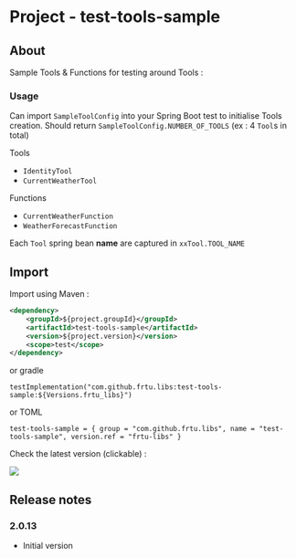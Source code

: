 # Project - test-tools-sample

## About

Sample Tools & Functions for testing around Tools :

### Usage

Can import `SampleToolConfig` into your Spring Boot test to initialise Tools creation.
Should return `SampleToolConfig.NUMBER_OF_TOOLS` (ex : 4 `Tool`s in total)

Tools

* `IdentityTool`
* `CurrentWeatherTool`

Functions

* `CurrentWeatherFunction`
* `WeatherForecastFunction`

Each `Tool` spring bean **name** are captured in `xxTool.TOOL_NAME`

## Import

Import using Maven :

```XML
<dependency>
    <groupId>${project.groupId}</groupId>
    <artifactId>test-tools-sample</artifactId>
    <version>${project.version}</version>
    <scope>test</scope>
</dependency>
```

or gradle

```
testImplementation("com.github.frtu.libs:test-tools-sample:${Versions.frtu_libs}")
```

or TOML

```
test-tools-sample = { group = "com.github.frtu.libs", name = "test-tools-sample", version.ref = "frtu-libs" }
```

Check the latest version (clickable) :

[<img src="https://img.shields.io/maven-central/v/com.github.frtu.libs/test-tools-sample.svg?label=latest%20release%20:%20test-tools-sample"/>](https://search.maven.org/#search%7Cga%7C1%7Ca%3A%22lib-utils%22+g%3A%22com.github.frtu.libs%22)

## Release notes

### 2.0.13

* Initial version
